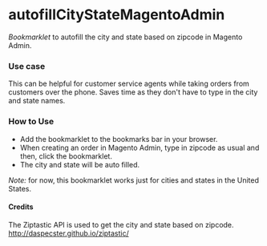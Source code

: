 autofillCityStateMagentoAdmin
=============================

*Bookmarklet* to autofill the city and state based on zipcode in Magento Admin. 

### Use case 
This can be helpful for customer service agents while taking orders from customers over the phone. Saves time as they don't have to type in the city and state names.

### How to Use
* Add the bookmarklet to the bookmarks bar in your browser. 
* When creating an order in Magento Admin, type in zipcode as usual and then, click the bookmarklet.
* The city and state will be auto filled.

*Note:* for now, this bookmarklet works just for cities and states in the United States. 

#### Credits
The Ziptastic API is used to get the city and state based on zipcode.
http://daspecster.github.io/ziptastic/
